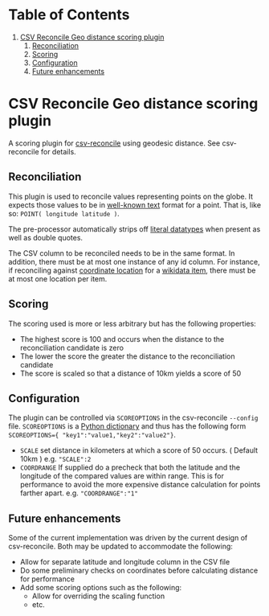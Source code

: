 
# Table of Contents

1.  [CSV Reconcile Geo distance scoring plugin](#org9a92411)
    1.  [Reconciliation](#orgdc5ce9f)
    2.  [Scoring](#org6e0d3e3)
    3.  [Configuration](#org995a45b)
    4.  [Future enhancements](#org5b7cc3c)


<a id="org9a92411"></a>

# CSV Reconcile Geo distance scoring plugin

A scoring plugin for [csv-reconcile](https://github.com/gitonthescene/csv-reconcile) using geodesic distance.  See csv-reconcile for details.


<a id="orgdc5ce9f"></a>

## Reconciliation

This plugin is used to reconcile values representing points on the globe.  It expects those
values to be in [well-known text](https://en.wikipedia.org/wiki/Well-known_text_representation_of_geometry) format for a point.  That is, like so: `POINT( longitude latitude )`.

The pre-processor automatically strips off [literal datatypes](https://www.w3.org/TR/sparql11-query/#matchingRDFLiterals) when present as well as double quotes.

The CSV column to be reconciled needs to be in the same format.  In addition, there must be at
most one instance of any id column.  For instance, if reconciling against [coordinate location](https://www.wikidata.org/wiki/Property:P625) for
a [wikidata item](https://www.wikidata.org/wiki/Help:Items), there must be at most one location per item.


<a id="org6e0d3e3"></a>

## Scoring

The scoring used is more or less arbitrary but has the following properties:

-   The highest score is 100 and occurs when the distance to the reconciliation candidate is zero
-   The lower the score the greater the distance to the reconciliation candidate
-   The score is scaled so that a distance of 10km yields a score of 50


<a id="org995a45b"></a>

## Configuration

The plugin can be controlled via `SCOREOPTIONS` in the csv-reconcile `--config` file.
`SCOREOPTIONS` is a [Python dictionary](https://www.w3schools.com/python/python_dictionaries.asp) and thus has the following form `SCOREOPTIONS={
   "key1":"value1,"key2":"value2"}`.

-   `SCALE` set distance in kilometers at which a score of 50 occurs.  ( Default 10km )  e.g. `"SCALE":2`
-   `COORDRANGE` If supplied do a precheck that both the latitude and the longitude of the compared
    values are within range.  This is for performance to avoid the more expensive distance
    calculation for points farther apart. e.g. `"COORDRANGE":"1"`


<a id="org5b7cc3c"></a>

## Future enhancements

Some of the current implementation was driven by the current design of csv-reconcile.  Both may
be updated to accommodate the following:

-   Allow for separate latitude and longitude column in the CSV file
-   Do some preliminary checks on coordinates before calculating distance for performance
-   Add some scoring options such as the following:
    -   Allow for overriding the scaling function
    -   etc.

